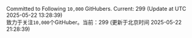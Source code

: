 Committed to Following `10,000` GitHubers. Current: <!-- FOLLOWING_COUNT -->299<!-- FOLLOWING_COUNT --> (Update at UTC <!-- LAST_UPDATED -->2025-05-22 13:28:39<!-- LAST_UPDATED -->)<br>
致力于关注`10,000`个GitHuber。当前：<!-- FOLLOWING_COUNT -->299<!-- FOLLOWING_COUNT --> (更新于北京时间 <!-- LAST_UPDATED_CST -->2025-05-22 21:28:39<!-- LAST_UPDATED_CST -->)
